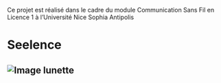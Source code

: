 Ce projet est réalisé dans le cadre du module Communication Sans Fil en Licence 1 à l’Université 
Nice Sophia Antipolis
# Seelence
![Image lunette](https://cdn.discordapp.com/attachments/174213561319555072/573643961936248852/IMG_0004.JPG)
-----------------------------------------------------------------------------------------------------------------------------------


